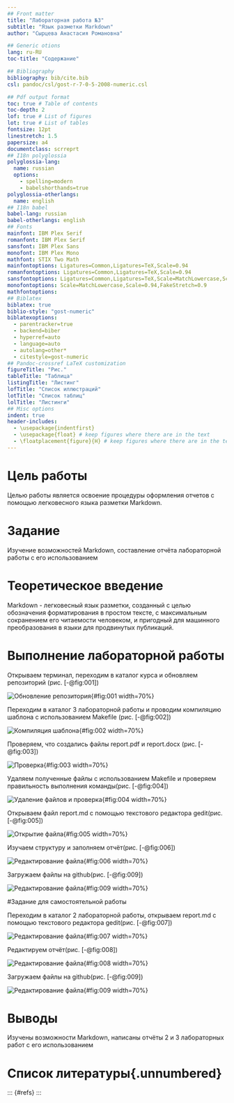 ```yaml
---
## Front matter
title: "Лабораторная работа №3"
subtitle: "Язык разметки Markdown"
author: "Сырцева Анастасия Романовна"

## Generic otions
lang: ru-RU
toc-title: "Содержание"

## Bibliography
bibliography: bib/cite.bib
csl: pandoc/csl/gost-r-7-0-5-2008-numeric.csl

## Pdf output format
toc: true # Table of contents
toc-depth: 2
lof: true # List of figures
lot: true # List of tables
fontsize: 12pt
linestretch: 1.5
papersize: a4
documentclass: scrreprt
## I18n polyglossia
polyglossia-lang:
  name: russian
  options:
	- spelling=modern
	- babelshorthands=true
polyglossia-otherlangs:
  name: english
## I18n babel
babel-lang: russian
babel-otherlangs: english
## Fonts
mainfont: IBM Plex Serif
romanfont: IBM Plex Serif
sansfont: IBM Plex Sans
monofont: IBM Plex Mono
mathfont: STIX Two Math
mainfontoptions: Ligatures=Common,Ligatures=TeX,Scale=0.94
romanfontoptions: Ligatures=Common,Ligatures=TeX,Scale=0.94
sansfontoptions: Ligatures=Common,Ligatures=TeX,Scale=MatchLowercase,Scale=0.94
monofontoptions: Scale=MatchLowercase,Scale=0.94,FakeStretch=0.9
mathfontoptions:
## Biblatex
biblatex: true
biblio-style: "gost-numeric"
biblatexoptions:
  - parentracker=true
  - backend=biber
  - hyperref=auto
  - language=auto
  - autolang=other*
  - citestyle=gost-numeric
## Pandoc-crossref LaTeX customization
figureTitle: "Рис."
tableTitle: "Таблица"
listingTitle: "Листинг"
lofTitle: "Список иллюстраций"
lotTitle: "Список таблиц"
lolTitle: "Листинги"
## Misc options
indent: true
header-includes:
  - \usepackage{indentfirst}
  - \usepackage{float} # keep figures where there are in the text
  - \floatplacement{figure}{H} # keep figures where there are in the text
---
```


# Цель работы

Целью работы является освоение процедуры оформления отчетов с помощью легковесного языка разметки Markdown.

# Задание

Изучение возможностей Markdown, составление отчёта лабораторной работы с его использованием

# Теоретическое введение

Markdown - легковесный язык разметки, созданный с целью обозначения форматирования в простом тексте, с максимальным сокранением его читаемости человеком, и пригодный для машинного преобразования в языки для продвинутых публикаций.

# Выполнение лабораторной работы

Открываем терминал, переходим в каталог курса и обновляем репозиторий (рис. [-@fig:001])

![Обновление репозитория](image/001.png){#fig:001 width=70%}

Переходим в каталог 3 лабораторной работы и проводим компиляцию шаблона с использованием Makefile (рис. [-@fig:002])

![Компиляция шаблона](image/002.png){#fig:002 width=70%}

Проверяем, что создались файлы report.pdf и report.docx (рис. [-@fig:003])

![Проверка](image/003.png){#fig:003 width=70%}

Удаляем полученные файлы с использованием Makefile и проверяем правильность выполнения команды(рис. [-@fig:004])

![Удаление файлов и проверка](image/004.png){#fig:004 width=70%}

Открываем файл report.md c помощью текстового редактора gedit(рис. [-@fig:005])

![Открытие файла](image/005.png){#fig:005 width=70%}

Изучаем структуру и заполняем отчёт(рис. [-@fig:006])

![Редактирование файла](image/006.png){#fig:006 width=70%}

Загружаем файлы на github(рис. [-@fig:009])

![Редактирование файла](image/006.png){#fig:009 width=70%}

#Задание для самостоятельной работы

Переходим в каталог 2 лабораторной работы, открываем report.md c помощью текстового редактора gedit(рис. [-@fig:007])

![Редактирование файла](image/007.png){#fig:007 width=70%}

Редактируем отчёт(рис. [-@fig:008])

![Редактирование файла](image/008.png){#fig:008 width=70%}

Загружаем файлы на github(рис. [-@fig:009])

![Редактирование файла](image/006.png){#fig:009 width=70%}

# Выводы

Изучены возможности Markdown, написаны отчёты 2 и 3 лабораторных работ  с его использованием

# Список литературы{.unnumbered}

::: {#refs}
:::
